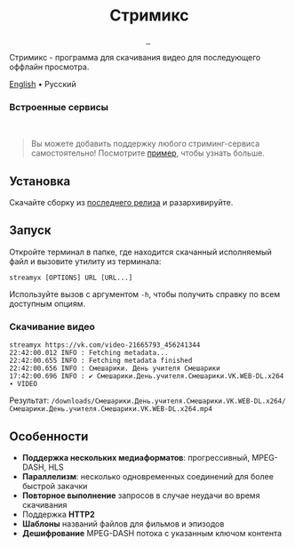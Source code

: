 <p align="center">
  <h1 align="center">Стримикс</h1>
</p>

<p align="center">
  <a aria-label="Дискорд" href="https://discord.gg/fHMgAgc7gU">
    <img alt="" src="https://img.shields.io/badge/Дискорд-сервер-black?style=flat&logo=Discord&logoColor=white">
  </a>
  <a aria-label="Телеграм" href="https://t.me/streamyxtalks">
    <img alt="" src="https://img.shields.io/badge/Телеграм-чат-black?style=flat&logo=Telegram&logoColor=white">
  </a>
  <img alt="" src="https://img.shields.io/github/downloads/vitalygashkov/streamyx/latest/total?style=flat&color=black">
  <img alt="" src="https://img.shields.io/github/downloads/vitalygashkov/streamyx/total?style=flat&color=black">
</p>

Стримикс - программа для скачивания видео для последующего оффлайн просмотра.

<div align="left">
  <a href="https://github.com/vitalygashkov/streamyx/tree/main/README.md">English</a> •
  <span>Русский</span>
</div>

### Встроенные сервисы

<a aria-label="Crunchyroll" href="https://crunchyroll.com"><img alt="" src="https://img.shields.io/badge/Crunchyroll-F47521?style=flat-square&logo=crunchyroll&logoColor=white"></a>
<a aria-label="Weibo" href="https://m.weibo.cn/"><img alt="" src="https://img.shields.io/badge/Weibo-D62B2A?style=flat-square&logo=sina-weibo&logoColor=white"></a>
<a aria-label="SoundCloud" href="https://soundcloud.com/"><img alt="" src="https://img.shields.io/badge/SoundCloud-FF3300?style=flat-square&logo=soundcloud&logoColor=white"></a>
<a aria-label="VK" href="https://vk.com/video"><img alt="" src="https://img.shields.io/badge/VK-0077ff.svg?&style=flat-square&logo=vk&logoColor=white"></a>
<a aria-label="Rutube" href="https://rutube.ru/"><img alt="" src="https://img.shields.io/badge/RUTUBE-100943?style=flat-square&logoColor=white"></a>
<a aria-label="VirtualRoom" href="https://virtualroom.ru/"><img alt="" src="https://img.shields.io/badge/VirtualRoom-01aade?style=flat-square&logoColor=white"></a>
<a aria-label="НТВ" href="https://www.ntv.ru/"><img alt="" src="https://img.shields.io/badge/НТВ-00aa01?style=flat-square&logoColor=white"></a>

> Вы можете добавить поддержку любого стриминг-сервиса самостоятельно! Посмотрите [пример](https://github.com/vitalygashkov/streamyx-service-example), чтобы узнать больше.

## Установка

Скачайте сборку из [последнего релиза](https://github.com/vitalygashkov/streamyx/releases/latest) и разархивируйте.

## Запуск

Откройте терминал в папке, где находится скачанный исполняемый файл и вызовите утилиту из терминала:

```shell
streamyx [OPTIONS] URL [URL...]
```

Используйте вызов с аргументом `-h`, чтобы получить справку по всем доступным опциям.

### Скачивание видео

```shell
streamyx https://vk.com/video-21665793_456241344
22:42:00.012 INFO : Fetching metadata...
22:42:00.655 INFO : Fetching metadata finished
22:42:00.656 INFO : Смешарики. День учителя Смешарики
17:42:00.696 INFO : ✔ Смешарики.День.учителя.Смешарики.VK.WEB-DL.x264 ∙ VIDEO
```

Результат: `/downloads/Смешарики.День.учителя.Смешарики.VK.WEB-DL.x264/Смешарики.День.учителя.Смешарики.VK.WEB-DL.x264.mp4`

## Особенности

- **Поддержка нескольких медиаформатов**: прогрессивный, MPEG-DASH, HLS
- **Параллелизм**: несколько одновременных соединений для более быстрой закачки
- **Повторное выполнение** запросов в случае неудачи во время скачивания
- Поддержка **HTTP2**
- **Шаблоны** названий файлов для фильмов и эпизодов
- **Дешифрование** MPEG-DASH потока с указанным ключом контента

